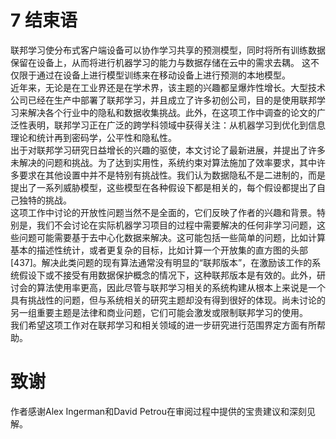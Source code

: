 # 7  结束语
联邦学习使分布式客户端设备可以协作学习共享的预测模型，同时将所有训练数据保留在设备上，从而将进行机器学习的能力与数据存储在云中的需求去耦。 这不仅限于通过在设备上进行模型训练来在移动设备上进行预测的本地模型。  
		近年来，无论是在工业界还是在学术界，该主题的兴趣都呈爆炸性增长。大型技术公司已经在生产中部署了联邦学习，并且成立了许多初创公司，目的是使用联邦学习来解决各个行业中的隐私和数据收集挑战。此外，在这项工作中调查的论文的广泛性表明，联邦学习正在广泛的跨学科领域中获得关注：从机器学习到优化到信息理论和统计再到密码学，公平性和隐私性。  
		出于对联邦学习研究日益增长的兴趣的驱使，本文讨论了最新进展，并提出了许多未解决的问题和挑战。为了达到实用性，系统约束对算法施加了效率要求，其中许多要求在其他设置中并不是特别有挑战性。我们认为数据隐私不是二进制的，而是提出了一系列威胁模型，这些模型在各种假设下都是相关的，每个假设都提出了自己独特的挑战。  
		这项工作中讨论的开放性问题当然不是全面的，它们反映了作者的兴趣和背景。特别是，我们不会讨论在实际机器学习项目的过程中需要解决的任何非学习问题，这些问题可能需要基于去中心化数据来解决。这可能包括一些简单的问题，比如计算基本的描述性统计，或者更复杂的目标，比如计算一个开放集的直方图的头部[437]。解决此类问题的现有算法通常没有明显的“联邦版本”，在激励该工作的系统假设下或不接受有用数据保护概念的情况下，这种联邦版本是有效的。此外，研讨会的算法使用率更高，因此尽管与联邦学习相关的系统构建从根本上来说是一个具有挑战性的问题，但与系统相关的研究主题却没有得到很好的体现。尚未讨论的另一组重要主题是法律和商业问题，它们可能会激发或限制联邦学习的使用。  
		我们希望这项工作对在联邦学习和相关领域的进一步研究进行范围界定方面有所帮助。  



# 致谢
作者感谢Alex Ingerman和David Petrou在审阅过程中提供的宝贵建议和深刻见解。


